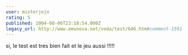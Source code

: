 ```yaml
---
user: misterjojo
rating: 5
published: 2004-08-06T23:18:54.000Z
legacy_url: http://www.emunova.net/veda/test/646.htm#comment-1591
---
```

si, le test est tres bien fait et le jeu aussi !!!!!